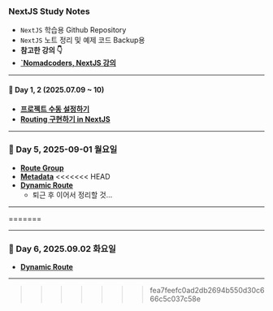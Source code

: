 ### NextJS Study Notes

- `NextJS` 학습용 Github Repository
- `NextJS` 노트 정리 및 예제 코드 Backup용
- **참고한 강의 👇**
- **[`Nomadcoders, NextJS 강의](https://nomadcoders.co/nextjs-for-beginners)**

---

#### 📆 Day 1, 2 (2025.07.09 ~ 10)
- **[프로젝트 수동 설정하기](/reports/Project_setup.md)**
- **[Routing 구현하기 in NextJS](/reports/Routing.md)**

---

### 📆 Day 5, 2025-09-01 월요일
- **[Route Group](/reports/Route-group.md)**
- **[Metadata](/reports/metadata.md)**
<<<<<<< HEAD
- **[Dynamic Route](/reports/Dynamic-Route.md)**
    - 퇴근 후 이어서 정리할 것...
---
=======

---

### 📆 Day 6, 2025.09.02 화요일
- **[Dynamic Route](/reports/Dynamic-Route.md)**

---

>>>>>>> fea7feefc0ad2db2694b550d30c666c5c037c58e
